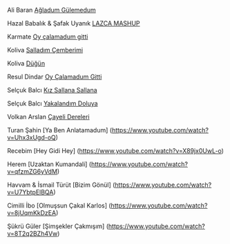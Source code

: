 Ali Baran [Ağladum Gülemedum](https://www.youtube.com/watch?v=NQ4fUDgevao)

Hazal Babalık & Şafak Uyanık [LAZCA MASHUP](https://www.youtube.com/watch?v=SZp-OERwFbQ)

Karmate [Oy çalamadum gitti](https://www.youtube.com/watch?v=t6hNicK_OdQ)

Koliva [Salladım Çemberimi](https://www.youtube.com/watch?v=ezclzFMObNY)

Koliva [Düğün](https://www.youtube.com/watch?v=8Bc06ekeqhg)

Resul Dindar [Oy Çalamadum Gitti](https://www.youtube.com/watch?v=t6hNicK_OdQ)

Selçuk Balcı [Kız Sallana Sallana](https://www.youtube.com/watch?v=Si8yuICGpHA)

Selçuk Balcı [Yakalandım Doluya](https://www.youtube.com/watch?v=SLTNrwctwNM)

Volkan Arslan [Çayeli Dereleri](https://www.youtube.com/watch?v=YxjR6so-BRw)



Turan Şahin [Ya Ben Anlatamadum] (https://www.youtube.com/watch?v=Uhx3xUgd-oQ)

Recebim [Hey Gidi Hey] (https://www.youtube.com/watch?v=X89jx0UwL-o)

Herem [Uzaktan Kumandali] (https://www.youtube.com/watch?v=qfzmZG6yVdM)

Havvam & İsmail Türüt [Bizim Gönül] (https://www.youtube.com/watch?v=U7YbtpElBQA)

Cimilli İbo [Olmuşsun Çakal Karlos] (https://www.youtube.com/watch?v=8jUqmKkDzEA)

Şükrü Güler [Şimşekler Çakmışım] (https://www.youtube.com/watch?v=8T2q2BZh4Vw)

